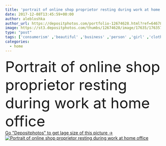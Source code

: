 ```yaml
---
title: 'portrait of online shop proprietor resting during work at home office'
date: 2017-12-08T13:45:59+00:00
author: alebloshka
author_url: https://depositphotos.com/portfolio-12674628.html?ref=64678756
image: https://st3.depositphotos.com/thumbs/12674628/image/17635/176357840/api_thumb_450.jpg?forcejpeg=true
type: "post"
tags: ['consumerism' ,'beautiful' ,'business' ,'person' ,'girl' ,'clothing' ,'people' ,'portrait' ,'technology' ,'style' ,'corporate' ,'rest' ,'stylish' ,'electronic' ,'mobility' ,'wireless' ,'laptop' ,'network' ,'work' ,'clothes' ,'alone' ,'tablet' ,'attractive' ,'executive' ,'casual' ,'owner' ,'distribution' ,'gesture' ,'commerce' ,'Gesturing' ,'appliance' ,'businesswoman' ,'entrepreneur' ,'self employed' ,'proprietor' ,'copy space' ,'home office' ,'young adult' ,'Small Business' ,'caucasian woman' ,'online business' ,'remote work' ,'digital devcies' ]
categories: 
  - home
---
```

<div aling="center">
            <font size="60"> Portrait of online shop proprietor resting during work at home office</font>   
</div>
<div>
    <a href='https://st3.depositphotos.com/thumbs/12674628/image/17635/176357840/api_thumb_450.jpg?forcejpeg=true?ref=64678756' target=_blank > Go "Depositphotos" to get lage size of this picture ->
        <img href='https://st3.depositphotos.com/thumbs/12674628/image/17635/176357840/api_thumb_450.jpg?forcejpeg=true?ref=64678756' src='https://st3.depositphotos.com/12674628/17635/i/950/depositphotos_176357840-stock-photo-portrait-online-shop-proprietor-resting.jpg?forcejpeg=true' alt='Portrait of online shop proprietor resting during work at home office' >
    </a>
</div>
